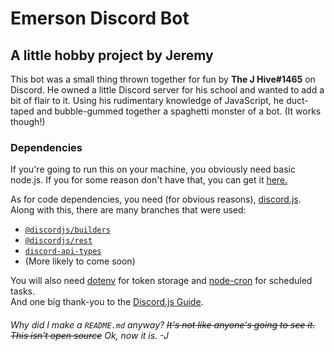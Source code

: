 # Emerson Discord Bot
## A little hobby project by Jeremy
This bot was a small thing thrown together for fun by **The J Hive#1465** on Discord. He owned a little Discord server for his school and wanted to add a bit of flair to it. Using his rudimentary knowledge of JavaScript, he duct-taped and bubble-gummed together a spaghetti monster of a bot. (It works though!)

### Dependencies
If you're going to run this on your machine, you obviously need basic node.js. If you for some reason don't have that, you can get it [here.](https://nodejs.org)

As for code dependencies, you need (for obvious reasons), [discord.js](https://discord.js.org/). Along with this, there are many branches that were used:
- [`@discordjs/builders`](https://github.com/discordjs/builders)
- [`@discordjs/rest`](https://github.com/discordjs/discord-api-types/tree/main/rest)
- [`discord-api-types`](https://github.com/discordjs/discord-api-types)
- (More likely to come soon)

You will also need [dotenv](https://www.npmjs.com/package/dotenv) for token storage and [node-cron](https://www.npmjs.com/package/node-cron) for scheduled tasks.  
And one big thank-you to the [Discord.js Guide](https://discordjs.guide/).

###### Why did I make a `README.md` anyway? ~~It's not like anyone's going to see it. This isn't open source~~ Ok, now it is. -J
